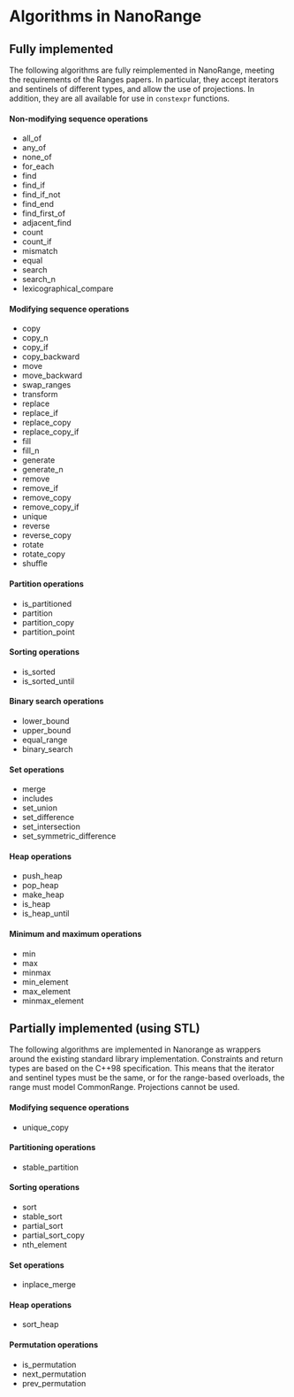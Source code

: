 # Algorithms in NanoRange #

## Fully implemented ##

The following algorithms are fully reimplemented in NanoRange,
meeting the requirements of the Ranges papers. In particular, they accept
iterators and sentinels of different types, and allow the use of projections.
In addition, they are all available for use in `constexpr` functions.

#### Non-modifying sequence operations ####

* all_of
* any_of
* none_of
* for_each
* find
* find_if
* find_if_not
* find_end
* find_first_of
* adjacent_find
* count
* count_if
* mismatch
* equal
* search
* search_n
* lexicographical_compare

#### Modifying sequence operations ####

* copy
* copy_n
* copy_if
* copy_backward
* move
* move_backward
* swap_ranges
* transform
* replace
* replace_if
* replace_copy
* replace_copy_if
* fill
* fill_n
* generate
* generate_n
* remove
* remove_if
* remove_copy
* remove_copy_if
* unique
* reverse
* reverse_copy
* rotate
* rotate_copy
* shuffle

#### Partition operations ####

* is_partitioned
* partition
* partition_copy
* partition_point

#### Sorting operations ####

* is_sorted
* is_sorted_until

#### Binary search operations ####

* lower_bound
* upper_bound
* equal_range
* binary_search

#### Set operations ####

* merge
* includes
* set_union
* set_difference
* set_intersection
* set_symmetric_difference

#### Heap operations ####

* push_heap
* pop_heap
* make_heap
* is_heap
* is_heap_until

#### Minimum and maximum operations ####

* min
* max
* minmax
* min_element
* max_element
* minmax_element

## Partially implemented (using STL) ##

The following algorithms are implemented in Nanorange as wrappers around the
existing standard library implementation. Constraints and return types are based
on the C++98 specification. This means that the iterator and sentinel types
must be the same, or for the range-based overloads, the range must model
CommonRange. Projections cannot be used.

#### Modifying sequence operations ####

* unique_copy

#### Partitioning operations ####

* stable_partition

#### Sorting operations ####

* sort
* stable_sort
* partial_sort
* partial_sort_copy
* nth_element

#### Set operations ####

* inplace_merge

#### Heap operations ####

* sort_heap

#### Permutation operations ####

* is_permutation
* next_permutation
* prev_permutation

